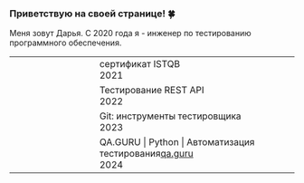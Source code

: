 ### Приветствую на своей странице! :four_leaf_clover:
Меня зовут Дарья. С 2020 года я - инженер по тестированию программного обеспечения.</br>
<!--
**Daria1004/Daria1004** is a ✨ _special_ ✨ repository because its `README.md` (this file) appears on your GitHub profile.

Here are some ideas to get you started:

- 🔭 I’m currently working on ...
- 🌱 I’m currently learning ...
- 👯 I’m looking to collaborate on ...
- 🤔 I’m looking for help with ...
- 💬 Ask me about ...
- 📫 How to reach me: telegram @otempora...
- 😄 Pronouns: ...
- ⚡ Fun fact: ...
-->

<table width="100%" border='0'>
   <tr> 
    <td width="30%" valign="bottom"></td><td valign="middle">сертификат ISTQB</br>2021</td></tr>
    <tr><td width="30%" valign="bottom"></td><td valign="middle">Тестирование REST API</br>2022</td>
    <tr><td width="30%" valign="bottom"></td><td valign="middle">Git: инструменты тестировщика</br>2023</td>
    <tr><td width="30%" valign="bottom"></td><td valign="middle">QA.GURU | Python | Автоматизация тестирования<a target="_blank" href="https://qa.guru">qa.guru</a></br>2024</td></tr>
   </tr>
  </table>
  </br>
